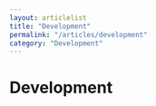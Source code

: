```yaml
---
layout: articlelist
title: "Development"
permalink: "/articles/development"
category: "Development"
---
```


# Development
